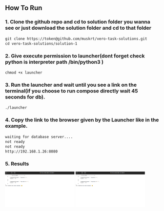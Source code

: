 ## How To Run 
### 1. Clone the github repo and cd to solution folder you wanna see or just download the solution folder and cd to that folder
```shell
git clone https://token@github.com/muskrt/vero-task-solutions.git
cd vero-task-solutions/solution-1
```
### 2. Give execute permission to launcher(dont forget check python is interpreter path /bin/python3 )
```shell
chmod +x launcher
```
### 3. Run the launcher and wait until you see a link on the terminal(if you choose to run compose directly wait 45 seconds for db). 
```shell
./launcher
```
### 4. Copy the link to the browser given by the Launcher like in the example.
```shell
waiting for database server....
not ready
not ready
http://192.168.1.26:8080
```
### 5. Results
<p>
  <img src="./solution1.png" width="45%" />
  <img src="./solution2.png" width="45%" /> 
</p>


